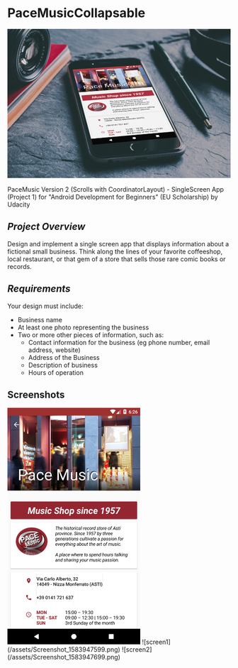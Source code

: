 # PaceMusicCollapsable
![Cover](/assets/0035d6a97ccd4aceaf31a5ed9ef4ad26_9_960.jpg)

PaceMusic Version 2 (Scrolls with CoordinatorLayout) - SingleScreen App (Project 1) for "Android Development for Beginners" (EU Scholarship) by Udacity

## _Project Overview_
Design and implement a single screen app that displays information about a fictional small business. Think along the lines of your favorite coffeeshop, local restaurant, or that gem of a store that sells those rare comic books or records.

## _Requirements_
Your design must include:

* Business name
* At least one photo representing the business
* Two or more other pieces of information, such as:
   * Contact information for the business (eg phone number, email address, website)
   * Address of the Business
   * Description of business
   * Hours of operation

## Screenshots
<img src="https://github.com/Redjack1888/PaceMusicCollapsable/blob/master/assets/Screenshot_1583947599.png" width="300" height="533" />
![screen1](/assets/Screenshot_1583947599.png)
![screen2](/assets/Screenshot_1583947699.png)
